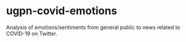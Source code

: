 ugpn-covid-emotions
==============================

Analysis of emotions/sentiments from general public to news related to COVID-19 on Twitter.
